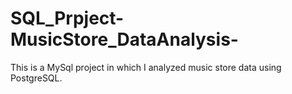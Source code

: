 # SQL_Prpject-MusicStore_DataAnalysis-
This is a MySql project in which I analyzed music store data using PostgreSQL.
